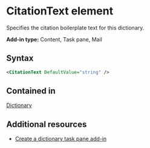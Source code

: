# CitationText element

Specifies the citation boilerplate text for this dictionary.

**Add-in type:** Content, Task pane, Mail

## Syntax

```XML
<CitationText DefaultValue="string" />
```

## Contained in

[Dictionary](dictionary.md)

## Additional resources

- [Create a dictionary task pane add-in](https://docs.microsoft.com/en-us/office/dev/add-ins/word/dictionary-task-pane-add-ins)
